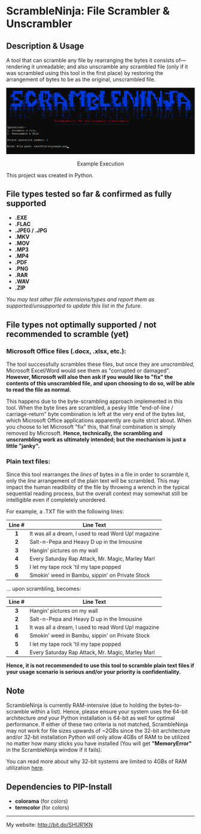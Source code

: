 ﻿# ScrambleNinja: File Scrambler & Unscrambler

## Description & Usage
A tool that can scramble any file by rearranging the bytes it consists of—rendering it unreadable; and also unscramble any scrambled file (only if it was scrambled using this tool in the first place) by restoring the arrangement of bytes to be as the original, unscrambled file.

<div align="center">
<img src="https://github.com/SHUR1K-N/ScrambleNinja-File-Scrambler/blob/master/Images/Example.png" >
<p>Example Execution</p>
</div>

This project was created in Python.

## File types tested so far & confirmed as fully supported
- **.EXE**
- **.FLAC**
- **.JPEG / .JPG**
- **.MKV**
- **.MOV**
- **.MP3**
- **.MP4**
- **.PDF**
- **.PNG**
- **.RAR**
- **.WAV**
- **.ZIP**

*You may test other file extensions/types and report them as supported/unsupported to update this list in the future.*

## File types not optimally supported / not recommended to scramble (yet)
### Microsoft Office files (.docx, .xlsx, etc.):
The tool successfully scrambles these files, but once they are *unscrambled*, Microsoft Excel/Word would see them as "corrupted or damaged". **However, Microsoft will also then ask if you would like to "fix" the contents of this unscrambled file, and upon choosing to do so, will be able to read the file as normal.**

This happens due to the byte-scrambling approach implemented in this tool. When the byte lines are scrambled, a pesky little "end-of-line / carriage-return" byte combination is left at the very end of the bytes list, which Microsoft Office applications apparently are quite strict about. When you choose to let Microsoft "fix" this, that final combination is simply removed by Microsoft. **Hence, technically, the scrambling and unscrambling work as ultimately intended; but the mechanism is just a little "janky".**

### Plain text files:
Since this tool rearranges the *lines* of bytes in a file in order to scramble it, only the *line* arrangement of the plain text will be scrambled. This may impact the human readibility of the file by throwing a wrench in the typical sequential reading process, but the overall context may somewhat still be intelligible even if completely unordered.

For example, a .TXT file with the following lines:

<div align="center">

|Line #|Line Text                                            |
|:----:|-----------------------------------------------------|
|**1** |It was all a dream, I used to read Word Up! magazine |
|**2** |Salt-n-Pepa and Heavy D up in the limousine          |
|**3** |Hangin' pictures on my wall                          |
|**4** |Every Saturday Rap Attack, Mr. Magic, Marley Marl    |
|**5** |I let my tape rock 'til my tape popped               |
|**6** |Smokin' weed in Bambu, sippin' on Private Stock      |

</div> 

... upon scrambling, becomes:

<div align="center">

|Line #|Line Text                                            |
|:----:|-----------------------------------------------------|
|**3** |Hangin' pictures on my wall                          |
|**2** |Salt-n-Pepa and Heavy D up in the limousine          |
|**1** |It was all a dream, I used to read Word Up! magazine |
|**6** |Smokin' weed in Bambu, sippin' on Private Stock      |
|**5** |I let my tape rock 'til my tape popped               |
|**4** |Every Saturday Rap Attack, Mr. Magic, Marley Marl    |

</div> 

**Hence, it is not recommended to use this tool to scramble plain text files if your usage scenario is serious and/or your priority is confidentiality.**

## Note
ScrambleNinja is currently RAM-intensive (due to holding the bytes-to-scramble within a list). Hence, please ensure your system uses the 64-bit architecture *and* your Python installation is 64-bit as well for optimal performance. If either of these two criteria is not matched, ScrambleNinja may not work for file sizes upwards of ~2GBs since the 32-bit architecture and/or 32-bit installation Python will only allow 4GBs of RAM to be utilized no matter how many sticks you have installed (You will get **"MemoryError"** in the ScrambleNinja window if it fails).

You can read more about why 32-bit systems are limited to 4GBs of RAM utilization [here](https://superuser.com/questions/372881/is-there-a-technical-reason-why-32-bit-windows-is-limited-to-4gb-of-ram).

## Dependencies to PIP-Install
- **colorama** (for colors)
- **termcolor** (for colors)

------------

My website: http://bit.do/SHUR1KN
